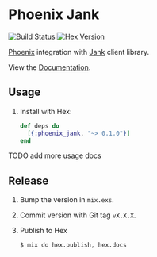 # Phoenix Jank

[![Build Status][travis-img]][travis] [![Hex Version][hex-img]][hex]

[travis-img]: https://travis-ci.org/iamvery/phoenix_jank.svg?branch=master
[travis]: https://travis-ci.org/iamvery/phoenix_jank
[hex-img]: https://img.shields.io/hexpm/v/phoenix_jank.svg
[hex]: https://hex.pm/packages/phoenix_jank

[Phoenix][phoenix] integration with [Jank][jank] client library.

View the [Documentation][docs].

## Usage

1. Install with Hex:

   ```elixir
   def deps do
     [{:phoenix_jank, "~> 0.1.0"}]
   end
   ```

TODO add more usage docs

## Release

1. Bump the version in `mix.exs`.
1. Commit version with Git tag `vX.X.X`.
1. Publish to Hex

   ```
   $ mix do hex.publish, hex.docs
   ```


[phoenix]: http://www.phoenixframework.org/
[jank]: https://github.com/iamvery/jank
[docs]: https://hexdocs.pm/phoenix_ratchet
